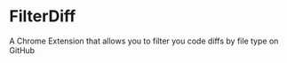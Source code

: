 FilterDiff
==========

A Chrome Extension that allows you to filter you code diffs by file type on GitHub
